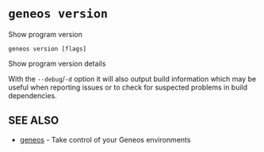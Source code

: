 # `geneos version`

Show program version

```text
geneos version [flags]
```

Show program version details

With the `--debug`/`-d` option it will also output build information
which may be useful when reporting issues or to check for suspected
problems in build dependencies.

## SEE ALSO

* [geneos](geneos.md)	 - Take control of your Geneos environments
